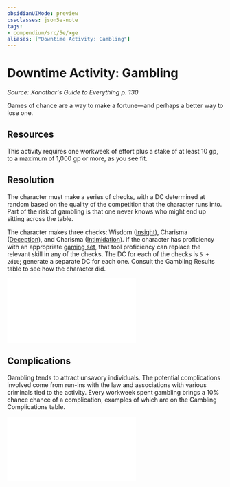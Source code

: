 ```yaml
---
obsidianUIMode: preview
cssclasses: json5e-note
tags:
- compendium/src/5e/xge
aliases: ["Downtime Activity: Gambling"]
---
```

# Downtime Activity: Gambling
*Source: Xanathar's Guide to Everything p. 130* 

Games of chance are a way to make a fortune—and perhaps a better way to lose one.

## Resources

This activity requires one workweek of effort plus a stake of at least 10 gp, to a maximum of 1,000 gp or more, as you see fit.

## Resolution

The character must make a series of checks, with a DC determined at random based on the quality of the competition that the character runs into. Part of the risk of gambling is that one never knows who might end up sitting across the table.

The character makes three checks: Wisdom ([Insight](/Systems/5e/rules/skills.md#Insight)), Charisma ([Deception](/Systems/5e/rules/skills.md#Deception)), and Charisma ([Intimidation](/Systems/5e/rules/skills.md#Intimidation)). If the character has proficiency with an appropriate [gaming set](/Systems/5e/items/gaming-set.md), that tool proficiency can replace the relevant skill in any of the checks. The DC for each of the checks is `5 + 2d10`; generate a separate DC for each one. Consult the Gambling Results table to see how the character did.

![Gambling Results](/Systems/5e/tables/gambling-results-xge.md)

## Complications

Gambling tends to attract unsavory individuals. The potential complications involved come from run-ins with the law and associations with various criminals tied to the activity. Every workweek spent gambling brings a 10% chance chance of a complication, examples of which are on the Gambling Complications table.

![Gambling Complications](/Systems/5e/tables/gambling-complications-xge.md)